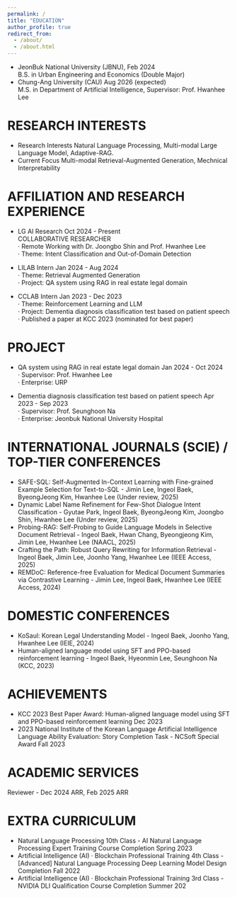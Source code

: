 ```yaml
---
permalink: /
title: "EDUCATION"
author_profile: true
redirect_from: 
  - /about/
  - /about.html
---
```


* JeonBuk National University (JBNU), Feb 2024 <br>
  B.S. in Urban Engineering and Economics (Double Major)
* Chung-Ang University (CAU) Aug 2026 (expected) <br>
  M.S. in Department of Artificial Intelligence, Supervisor: Prof. Hwanhee Lee

RESEARCH INTERESTS
======
* Research Interests
  Natural Language Processing, Multi-modal Large Language Model, Adaptive-RAG.
* Current Focus
  Multi-modal Retrieval-Augmented Generation, Mechnical Interpretability

AFFILIATION AND RESEARCH EXPERIENCE
======
* LG AI Research Oct 2024 - Present <br>
  COLLABORATIVE RESEARCHER <br>
  · Remote Working with Dr. Joongbo Shin and Prof. Hwanhee Lee <br>
  · Theme: Intent Classification and Out-of-Domain Detection

* LILAB Intern Jan 2024 - Aug 2024 <br>
  · Theme: Retrieval Augmented Generation <br>
  · Project: QA system using RAG in real estate legal domain

* CCLAB Intern Jan 2023 - Dec 2023 <br>
  · Theme: Reinforcement Learning and LLM <br>
  · Project: Dementia diagnosis classification test based on patient speech <br>
  · Published a paper at KCC 2023 (nominated for best paper)

PROJECT
======
* QA system using RAG in real estate legal domain Jan 2024 - Oct 2024 <br>
  · Supervisor: Prof. Hwanhee Lee <br>
  · Enterprise: URP <br>

* Dementia diagnosis classification test based on patient speech Apr 2023 - Sep 2023 <br>
  · Supervisor: Prof. Seunghoon Na <br>
  · Enterprise: Jeonbuk National University Hospital

INTERNATIONAL JOURNALS (SCIE) / TOP-TIER CONFERENCES
======
* SAFE-SQL: Self-Augmented In-Context Learning with Fine-grained Example Selection for Text-to-SQL - Jimin Lee, Ingeol Baek, ByeongJeong Kim, Hwanhee Lee (Under review, 2025)
* Dynamic Label Name Refinement for Few-Shot Dialogue Intent Classification - Gyutae Park, Ingeol Baek, ByeongJeong Kim, Joongbo Shin, Hwanhee Lee (Under review, 2025)
* Probing-RAG: Self-Probing to Guide Language Models in Selective Document Retrieval - Ingeol Baek, Hwan Chang, Byeongjeong Kim, Jimin Lee, Hwanhee Lee (NAACL, 2025)
* Crafting the Path: Robust Query Rewriting for Information Retrieval - Ingeol Baek, Jimin Lee, Joonho Yang, Hwanhee Lee (IEEE Access, 2025)
* REMDoC: Reference-free Evaluation for Medical Document Summaries via Contrastive Learning - Jimin Lee, Ingeol Baek, Hwanhee Lee (IEEE Access, 2024)

DOMESTIC CONFERENCES
======
* KoSaul: Korean Legal Understanding Model - Ingeol Baek, Joonho Yang, Hwanhee Lee (IEIE, 2024)
* Human-aligned language model using SFT and PPO-based reinforcement learning - Ingeol Baek,
Hyeonmin Lee, Seunghoon Na (KCC, 2023)

ACHIEVEMENTS
======
* KCC 2023 Best Paper Award: Human-aligned language model using SFT and PPO-based reinforcement learning Dec 2023
* 2023 National Institute of the Korean Language Artificial Intelligence Language Ability Evaluation: Story Completion Task - NCSoft Special Award Fall 2023


ACADEMIC SERVICES
======
Reviewer - Dec 2024 ARR, Feb 2025 ARR

EXTRA CURRICULUM
======
* Natural Language Processing 10th Class - AI Natural Language Processing Expert Training Course Completion Spring 2023
* Artificial Intelligence (AI) · Blockchain Professional Training 4th Class - [Advanced] Natural Language Processing Deep Learning Model Design Completion Fall 2022
* Artificial Intelligence (AI) · Blockchain Professional Training 3rd Class - NVIDIA DLI Qualification Course Completion Summer 202
